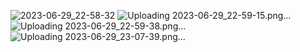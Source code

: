 ![2023-06-29_22-58-32](https://github.com/olnevYA/practice-calc/assets/137893831/78706ba9-f7b1-4698-873e-9c42e062741e)
![Uploading 2023-06-29_22-59-15.png…]()
![Uploading 2023-06-29_22-59-38.png…]()
![Uploading 2023-06-29_23-07-39.png…]()
